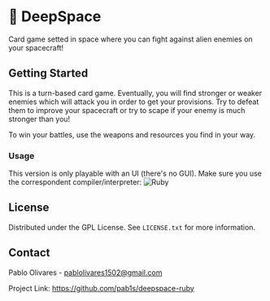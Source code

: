 # :rocket: DeepSpace

Card game setted in space where you can fight against alien enemies on your spacecraft!



## Getting Started

This is a turn-based card game. Eventually, you will find stronger or weaker enemies which will attack you in order to get your provisions. Try to defeat them to improve your spacecraft or try to scape if your enemy is much stronger than you!

To win your battles, use the weapons and resources you find in your way.

### Usage

This version is only playable with an UI (there's no GUI). Make sure you use the correspondent compiler/interpreter:
![Ruby](https://img.shields.io/badge/ruby-%23CC342D.svg?style=for-the-badge&logo=ruby&logoColor=white)



## License

Distributed under the GPL License. See `LICENSE.txt` for more information.



## Contact

Pablo Olivares - [pablolivares1502@gmail.com](mailto:pablolivares1502@gmail.com)

Project Link: https://github.com/pab1s/deepspace-ruby

